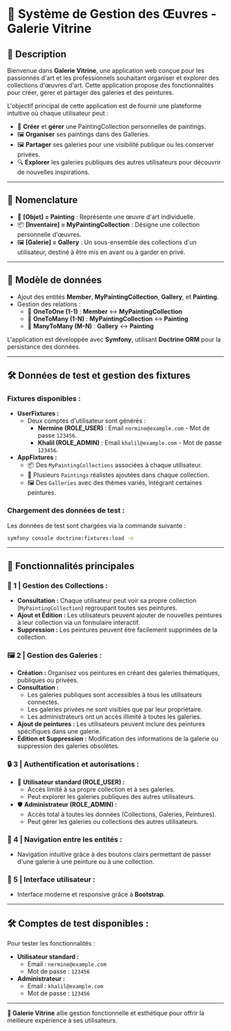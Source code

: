 # 🎨 Système de Gestion des Œuvres - Galerie Vitrine

## 📄 Description
Bienvenue dans **Galerie Vitrine**, une application web conçue pour les passionnés d'art et les professionnels souhaitant organiser et explorer des collections d'œuvres d'art. Cette application propose des fonctionnalités pour créer, gérer et partager des galeries et des peintures.



L'objectif principal de cette application est de fournir une plateforme intuitive où chaque utilisateur peut :
- 🎨 **Créer** et **gérer** une PaintingCollection personnelles de paintings.
- 🖼️ **Organiser** ses paintings dans des Galleries.
- 🖼️ **Partager** ses galeries pour une visibilité publique ou les conserver privées.
- 🔍 **Explorer** les galeries publiques des autres utilisateurs pour découvrir de nouvelles inspirations.
---

## 📝 Nomenclature
- 🎨 **[Objet] = Painting** : Représente une œuvre d'art individuelle.
- 📦 **[Inventaire] = MyPaintingCollection** : Désigne une collection personnelle d'œuvres.
- 🖼️ **[Galerie] = Gallery** : Un sous-ensemble des collections d'un utilisateur, destiné à être mis en avant ou à garder en privé.

---

## 🔧 Modèle de données
- Ajout des entités **Member**, **MyPaintingCollection**, **Gallery**, et **Painting**.
- Gestion des relations :
  - 🔗 **OneToOne (1-1)** : **Member** <-> **MyPaintingCollection** 
  - 🔗 **OneToMany (1-N)** : **MyPaintingCollection** <-> **Painting**
  - 🔗 **ManyToMany (M-N)** : **Gallery** <-> **Painting**

L'application est développée avec **Symfony**, utilisant **Doctrine ORM** pour la persistance des données.

---

## 🛠️ Données de test et gestion des fixtures
### Fixtures disponibles :
- **UserFixtures :**
  - Deux comptes d'utilisateur sont générés :
    - **Nermine (ROLE_USER)** : Email `nermine@example.com` - Mot de passe `123456`.
    - **Khalil (ROLE_ADMIN)** : Email `khalil@example.com` - Mot de passe `123456`.
- **AppFixtures :**
  - 📦 Des `MyPaintingCollections` associées à chaque utilisateur.
  - 🎨 Plusieurs `Paintings` réalistes ajoutées dans chaque collection.
  - 🖼️ Des `Galleries` avec des thèmes variés, intégrant certaines peintures.

### Chargement des données de test :
Les données de test sont chargées via la commande suivante :
```bash
symfony console doctrine:fixtures:load -n
```

---

## 🚀 Fonctionnalités principales

### 🎨 1 | Gestion des Collections :
- **Consultation :** Chaque utilisateur peut voir sa propre collection (`MyPaintingCollection`) regroupant toutes ses peintures.
- **Ajout et Édition :** Les utilisateurs peuvent ajouter de nouvelles peintures à leur collection via un formulaire interactif.
- **Suppression :** Les peintures peuvent être facilement supprimées de la collection.

### 🖼️ 2 | Gestion des Galeries :
- **Création :** Organisez vos peintures en créant des galeries thématiques, publiques ou privées.
- **Consultation :**
  - Les galeries publiques sont accessibles à tous les utilisateurs connectés.
  - Les galeries privées ne sont visibles que par leur propriétaire.
  - Les administrateurs ont un accès illimité à toutes les galeries.
- **Ajout de peintures :** Les utilisateurs peuvent inclure des peintures spécifiques dans une galerie.
- **Édition et Suppression :** Modification des informations de la galerie ou suppression des galeries obsolètes.

### 🔒 3 | Authentification et autorisations :
- 👤 **Utilisateur standard (ROLE_USER) :**
  - Accès limité à sa propre collection et à ses galeries.
  - Peut explorer les galeries publiques des autres utilisateurs.
- 🛡️ **Administrateur (ROLE_ADMIN) :**
  - Accès total à toutes les données (Collections, Galeries, Peintures).
  - Peut gérer les galeries ou collections des autres utilisateurs.

### 🔗 4 | Navigation entre les entités :
- Navigation intuitive grâce à des boutons clairs permettant de passer d'une galerie à une peinture ou à une collection.

### 🎨 5 | Interface utilisateur :
- Interface moderne et responsive grâce à **Bootstrap**.
---

## 🛠️ Comptes de test disponibles :
Pour tester les fonctionnalités :
- **Utilisateur standard :**
  - Email : `nermine@example.com`
  - Mot de passe : `123456`
- **Administrateur :**
  - Email : `khalil@example.com`
  - Mot de passe : `123456`

---

**🎨 Galerie Vitrine** allie gestion fonctionnelle et esthétique pour offrir la meilleure expérience à ses utilisateurs.

